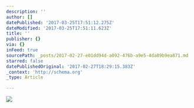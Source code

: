 ```yaml
---
description: ''
author: []
datePublished: '2017-03-25T17:51:12.275Z'
dateModified: '2017-03-25T17:51:11.623Z'
title: ''
publisher: {}
via: {}
inFeed: true
sourcePath: _posts/2017-02-27-e01dd94d-a092-476b-a9e5-4da89b9ea871.md
starred: false
datePublishedOriginal: '2017-02-27T18:29:15.383Z'
_context: 'http://schema.org'
_type: Article

---
```

![](https://the-grid-user-content.s3-us-west-2.amazonaws.com/8a4cd172-0d20-4474-8b9b-5eb3a31aafc8.jpg)